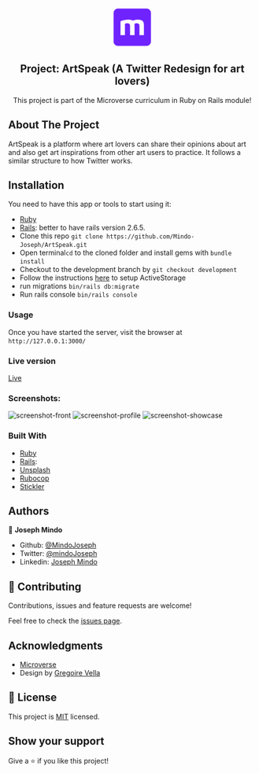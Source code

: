 <br />
<p align="center">
  <a href="https://www.microverse.org/">
    <img src="app/assets/images/microverse.png" alt="Logo" width="80" height="80">
  </a>

  <h2 align="center">Project: ArtSpeak (A Twitter Redesign for art lovers) </h2>

  <p align="center">
    This project is part of the Microverse curriculum in Ruby on Rails module!
  </p>
</p>

## About The Project

ArtSpeak is a platform where art lovers can share their opinions about art and also get art inspirations from other art users to practice. It follows a similar structure to how Twitter works.

<!-- INSTALLATION -->
## Installation

You need to have this app or tools to start using it:
* [Ruby](https://www.ruby-lang.org/en/downloads/)
* [Rails](https://rubyonrails.org/): better to have rails version 2.6.5.
* Clone this repo ```git clone https://github.com/Mindo-Joseph/ArtSpeak.git```
* Open terminal```cd``` to the cloned folder and install gems with ```bundle install```
* Checkout to the development branch by ```git checkout development```
* Follow the instructions [here](https://edgeguides.rubyonrails.org/active_storage_overview.html) to setup ActiveStorage
* run migrations ```bin/rails db:migrate```
* Run rails console ```bin/rails console```

### Usage

Once you have started the server, visit the browser at `http://127.0.0.1:3000/`  

### Live version
[Live](https://fast-shore-77542.herokuapp.com/)

### Screenshots:

![screenshot-front](https://user-images.githubusercontent.com/47358442/90336589-8334c580-dfe5-11ea-84e8-58d5dd4e0f23.png)
![screenshot-profile](https://user-images.githubusercontent.com/47358442/90336616-aeb7b000-dfe5-11ea-8385-d54f0e907d6d.png)
![screenshot-showcase](https://user-images.githubusercontent.com/47358442/90336619-b37c6400-dfe5-11ea-9d1e-4bf580c07fa7.png)



### Built With

* [Ruby](https://www.ruby-lang.org/en/downloads/)
* [Rails](https://rubyonrails.org/):
* [Unsplash](https://unsplash.com/developers)
* [Rubocop](https://github.com/rubocop-hq/rubocop)
* [Stickler](https://stickler-ci.com/)

## Authors


👤 **Joseph Mindo**

- Github: [@MindoJoseph](https://github.com/Mindo-Joseph)
- Twitter: [@mindoJoseph](https://twitter.com/mindoJoseph)
- Linkedin: [Joseph Mindo](https://www.linkedin.com/in/josephmindo/)


## 🤝 Contributing

Contributions, issues and feature requests are welcome!

Feel free to check the [issues page](https://github.com/Mindo-Joseph/ArtSpeak/issues/).


## Acknowledgments

* [Microverse](https://www.microverse.org/)
* Design by [Gregoire Vella](https://www.behance.net/gallery/14286087/Twitter-Redesign-of-UI-details)


## 📝 License

This project is [MIT](lic.url) licensed.


## Show your support

Give a ⭐️ if you like this project!